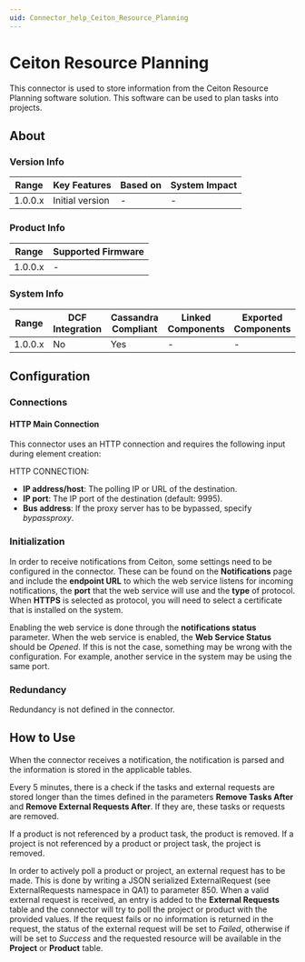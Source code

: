```yaml
---
uid: Connector_help_Ceiton_Resource_Planning
---
```


# Ceiton Resource Planning

This connector is used to store information from the Ceiton Resource Planning software solution. This software can be used to plan tasks into projects.

## About

### Version Info

| Range     | Key Features     | Based on     | System Impact     |
|-----------|------------------|--------------|-------------------|
| 1.0.0.x   | Initial version  | -            | -                 |

### Product Info

| Range     | Supported Firmware     |
|-----------|------------------------|
| 1.0.0.x   | -                      |

### System Info

| Range     | DCF Integration     | Cassandra Compliant     | Linked Components     | Exported Components     |
|-----------|---------------------|-------------------------|-----------------------|-------------------------|
| 1.0.0.x   | No                  | Yes                     | -                     | -                       |

## Configuration

### Connections

#### HTTP Main Connection

This connector uses an HTTP connection and requires the following input during element creation:

HTTP CONNECTION:

- **IP address/host**: The polling IP or URL of the destination.
- **IP port**: The IP port of the destination (default: 9995).
- **Bus address**: If the proxy server has to be bypassed, specify *bypassproxy*.

### Initialization

In order to receive notifications from Ceiton, some settings need to be configured in the connector. These can be found on the **Notifications** page and include the **endpoint URL** to which the web service listens for incoming notifications, the **port** that the web service will use and the **type** of protocol. When **HTTPS** is selected as protocol, you will need to select a certificate that is installed on the system.

Enabling the web service is done through the **notifications status** parameter. When the web service is enabled, the **Web Service Status** should be *Opened*. If this is not the case, something may be wrong with the configuration. For example, another service in the system may be using the same port.

### Redundancy

Redundancy is not defined in the connector.

## How to Use

When the connector receives a notification, the notification is parsed and the information is stored in the applicable tables.

Every 5 minutes, there is a check if the tasks and external requests are stored longer than the times defined in the parameters **Remove Tasks After** and **Remove External Requests After**. If they are, these tasks or requests are removed.

If a product is not referenced by a product task, the product is removed. If a project is not referenced by a product or project task, the project is removed.

In order to actively poll a product or project, an external request has to be made. This is done by writing a JSON serialized ExternalRequest (see ExternalRequests namespace in QA1) to parameter 850. When a valid external request is received, an entry is added to the **External Requests** table and the connector will try to poll the project or product with the provided values. If the request fails or no information is returned in the request, the status of the external request will be set to *Failed*, otherwise if will be set to *Success* and the requested resource will be available in the **Project** or **Product** table.
